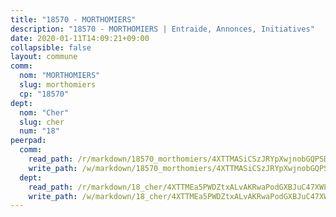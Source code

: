 ```yaml
---
title: "18570 - MORTHOMIERS"
description: "18570 - MORTHOMIERS | Entraide, Annonces, Initiatives"
date: 2020-01-11T14:09:21+09:00
collapsible: false
layout: commune
comm:
  nom: "MORTHOMIERS"
  slug: morthomiers
  cp: "18570"
dept:
  nom: "Cher"
  slug: cher
  num: "18"
peerpad:
  comm:
    read_path: /r/markdown/18570_morthomiers/4XTTMASiCSzJRYpXwjnobGQPSDMvpWBuNbL6tTFnPjKXLFayx
    write_path: /w/markdown/18570_morthomiers/4XTTMASiCSzJRYpXwjnobGQPSDMvpWBuNbL6tTFnPjKXLFayx-K3TgTpg7yYNVwH5kwuWKCMxmnV7M5BJSSQGmtvNaZvkbfKLeteqvPRpUYvvNZdxBoQow4BB2hQrFEht3AqZsZfkyvLskV8ZKuXVQSXPYRwepbJphzUgnUQhHmFXxT427igwwFghG
  dept:
    read_path: /r/markdown/18_cher/4XTTMEa5PWDZtxALvAKRwaPodGXBJuC47XWLMLZ5hCaMSik3w
    write_path: /w/markdown/18_cher/4XTTMEa5PWDZtxALvAKRwaPodGXBJuC47XWLMLZ5hCaMSik3w-K3TgTvT6tiupPRTeoV2zMggT6E77BmY6Zeeqwk1pvv6Bfo4GHKoyLD2hQDLMcNajnfixB5aDgngmFZba1jsFtXhXJhkZaMz5Fno5UjuUU6mkQFXv9cWu6FJLmGRziLMtgTSufDeD
---
```


